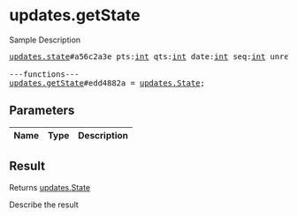 # updates.getState

Sample Description

<pre>
<a href="../constructor/updates.state">updates.state</a>#a56c2a3e pts:<a href="../type/int.md">int</a> qts:<a href="../type/int.md">int</a> date:<a href="../type/int.md">int</a> seq:<a href="../type/int.md">int</a> unread_count:<a href="../type/int.md">int</a> = <a href="../type/updates.State.md">updates.State</a>;

---functions---
<a href="../method/updates.getState.md">updates.getState</a>#edd4882a = <a href="../type/updates.State.md">updates.State</a>;
</pre>

## Parameters

| Name | Type | Description |
|------|:----:|-------------|

## Result

Returns <a href="../type/updates.State.md">updates.State</a>

Describe the result

